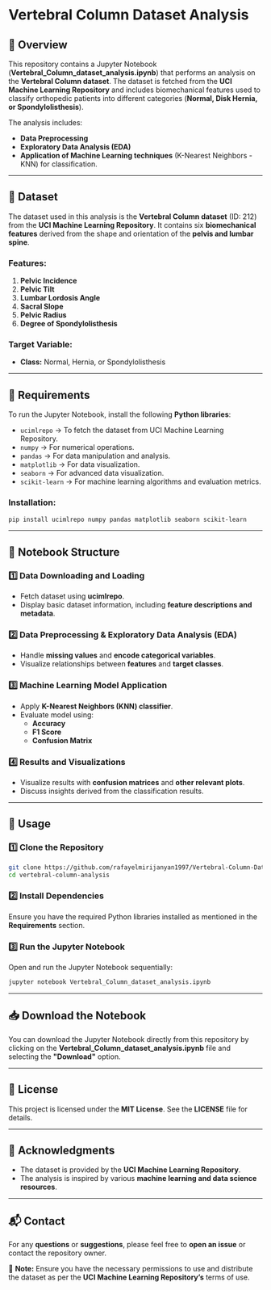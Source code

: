 # Vertebral Column Dataset Analysis

## 📌 Overview
This repository contains a Jupyter Notebook (**Vertebral_Column_dataset_analysis.ipynb**) that performs an analysis on the **Vertebral Column dataset**. The dataset is fetched from the **UCI Machine Learning Repository** and includes biomechanical features used to classify orthopedic patients into different categories (**Normal, Disk Hernia, or Spondylolisthesis**). 

The analysis includes:
- **Data Preprocessing**
- **Exploratory Data Analysis (EDA)**
- **Application of Machine Learning techniques** (K-Nearest Neighbors - KNN) for classification.

---

## 📂 Dataset
The dataset used in this analysis is the **Vertebral Column dataset** (ID: 212) from the **UCI Machine Learning Repository**. It contains six **biomechanical features** derived from the shape and orientation of the **pelvis and lumbar spine**.

### **Features:**
1. **Pelvic Incidence**
2. **Pelvic Tilt**
3. **Lumbar Lordosis Angle**
4. **Sacral Slope**
5. **Pelvic Radius**
6. **Degree of Spondylolisthesis**

### **Target Variable:**
- **Class:** Normal, Hernia, or Spondylolisthesis

---

## 🔧 Requirements
To run the Jupyter Notebook, install the following **Python libraries**:

- `ucimlrepo` → To fetch the dataset from UCI Machine Learning Repository.
- `numpy` → For numerical operations.
- `pandas` → For data manipulation and analysis.
- `matplotlib` → For data visualization.
- `seaborn` → For advanced data visualization.
- `scikit-learn` → For machine learning algorithms and evaluation metrics.

### **Installation:**
```sh
pip install ucimlrepo numpy pandas matplotlib seaborn scikit-learn
```

---

## 📑 Notebook Structure
### **1️⃣ Data Downloading and Loading**
- Fetch dataset using **ucimlrepo**.
- Display basic dataset information, including **feature descriptions and metadata**.

### **2️⃣ Data Preprocessing & Exploratory Data Analysis (EDA)**
- Handle **missing values** and **encode categorical variables**.
- Visualize relationships between **features** and **target classes**.

### **3️⃣ Machine Learning Model Application**
- Apply **K-Nearest Neighbors (KNN) classifier**.
- Evaluate model using:
  - **Accuracy**
  - **F1 Score**
  - **Confusion Matrix**

### **4️⃣ Results and Visualizations**
- Visualize results with **confusion matrices** and **other relevant plots**.
- Discuss insights derived from the classification results.

---

## 🚀 Usage
### **1️⃣ Clone the Repository**
```sh
git clone https://github.com/rafayelmirijanyan1997/Vertebral-Column-Database
cd vertebral-column-analysis
```

### **2️⃣ Install Dependencies**
Ensure you have the required Python libraries installed as mentioned in the **Requirements** section.

### **3️⃣ Run the Jupyter Notebook**
Open and run the Jupyter Notebook sequentially:
```sh
jupyter notebook Vertebral_Column_dataset_analysis.ipynb
```

---

## 📥 Download the Notebook
You can download the Jupyter Notebook directly from this repository by clicking on the **Vertebral_Column_dataset_analysis.ipynb** file and selecting the **"Download"** option.

---

## 📜 License
This project is licensed under the **MIT License**. See the **LICENSE** file for details.

---

## 🙌 Acknowledgments
- The dataset is provided by the **UCI Machine Learning Repository**.
- The analysis is inspired by various **machine learning and data science resources**.

---

## 📬 Contact
For any **questions** or **suggestions**, please feel free to **open an issue** or contact the repository owner.

📌 **Note:** Ensure you have the necessary permissions to use and distribute the dataset as per the **UCI Machine Learning Repository’s** terms of use.
